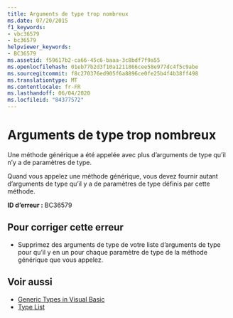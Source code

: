 ```yaml
---
title: Arguments de type trop nombreux
ms.date: 07/20/2015
f1_keywords:
- vbc36579
- bc36579
helpviewer_keywords:
- BC36579
ms.assetid: f59617b2-ca66-45c6-baaa-3c8bdf7f9a55
ms.openlocfilehash: 01eb77b2d3f10a1211866cee58e977dc4f5c9abe
ms.sourcegitcommit: f8c270376ed905f6a8896ce0fe25b4f4b38ff498
ms.translationtype: MT
ms.contentlocale: fr-FR
ms.lasthandoff: 06/04/2020
ms.locfileid: "84377572"
---
```

# <a name="too-many-type-arguments"></a>Arguments de type trop nombreux
Une méthode générique a été appelée avec plus d’arguments de type qu’il n’y a de paramètres de type.  
  
 Quand vous appelez une méthode générique, vous devez fournir autant d’arguments de type qu’il y a de paramètres de type définis par cette méthode.  
  
 **ID d’erreur :** BC36579  
  
## <a name="to-correct-this-error"></a>Pour corriger cette erreur  
  
- Supprimez des arguments de type de votre liste d’arguments de type pour qu’il y en un pour chaque paramètre de type de la méthode générique que vous appelez.  
  
## <a name="see-also"></a>Voir aussi

- [Generic Types in Visual Basic](../programming-guide/language-features/data-types/generic-types.md)
- [Type List](../language-reference/statements/type-list.md)
